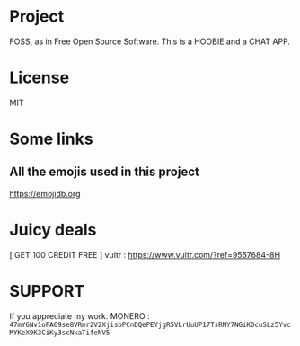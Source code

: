 # Project
FOSS, as in Free Open Source Software.
This is a HOOBIE and a CHAT APP.

# License
MIT

# Some links
## All the emojis used in this project
https://emojidb.org

# Juicy deals
[ GET 100 CREDIT FREE ]
vultr : https://www.vultr.com/?ref=9557684-8H

# SUPPORT
If you appreciate my work.
MONERO : ``47mY6Nv1oPA69se8VRmr2V2XjisbPCnDQePEYjgR5VLrUuUP17TsRNY7NGiKDcuSLz5YvcMYKeX9K3CiKy3scNkaTifeNV5``